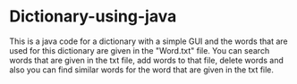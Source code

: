 # Dictionary-using-java
This is a java code for a dictionary with a simple GUI and the words that are used for this dictionary are given in the "Word.txt" file.
You can search words that are given in the txt file, add words to that file, delete words and also you can find similar words for the word that are given in the txt file.

